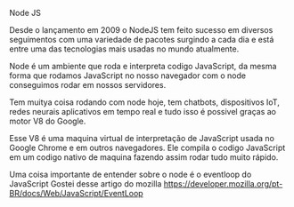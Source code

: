 Node JS

Desde o lançamento em 2009 o NodeJS tem feito sucesso em diversos seguimentos com uma variedade de pacotes surgindo a cada dia e está entre uma das tecnologias mais usadas no mundo atualmente.

Node é um ambiente que roda e interpreta codigo JavaScript, da mesma forma que rodamos JavaScript no nosso navegador com o node conseguimos rodar em nossos servidores.

Tem muitya coisa rodando com node hoje, tem chatbots, dispositivos IoT, redes neurais aplicativos em tempo real e tudo isso é possivel graças ao motor V8 do Google.

Esse V8 é uma maquina virtual de interpretação de JavaScript usada no Google Chrome e em outros navegadores. Ele compila o codigo JavaScript em um codigo nativo de maquina fazendo assim rodar tudo muito rápido.

Uma coisa importante de entender sobre o node é o eventloop do JavaScript 
Gostei desse artigo do mozilla
https://developer.mozilla.org/pt-BR/docs/Web/JavaScript/EventLoop